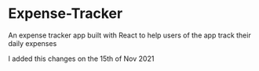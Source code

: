 # Expense-Tracker
An expense tracker app built with React to help users of the app track their daily expenses


I added this changes on the 15th of Nov 2021
